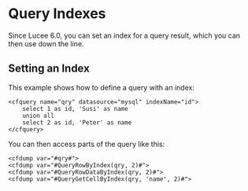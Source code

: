 <!--
{
  "title": "Query Indexes",
  "id": "query-indexes",
  "since": "6.0",
  "description": "Learn how to set and use indexes for query results in Lucee. This guide demonstrates how to define a query with an index and access parts of the query using the index.",
  "keywords": [
    "query",
    "indexes",
    "cfquery"
  ],
  "categories": [
    "query"
  ],
  "related": [
    "tag-query",
    "function-queryrowbyindex",
    "function-querygetcellbyindex",
    "function-queryrowdatabyindex"
  ]
}
-->

# Query Indexes

Since Lucee 6.0, you can set an index for a query result, which you can then use down the line.

## Setting an Index

This example shows how to define a query with an index:

```lucee
<cfquery name="qry" datasource="mysql" indexName="id">
    select 1 as id, 'Susi' as name
    union all
    select 2 as id, 'Peter' as name
</cfquery>
```

You can then access parts of the query like this:

```lucee
<cfdump var="#qry#">
<cfdump var="#QueryRowByIndex(qry, 2)#">
<cfdump var="#QueryRowDataByIndex(qry, 2)#">
<cfdump var="#QueryGetCellByIndex(qry, 'name', 2)#">
```
